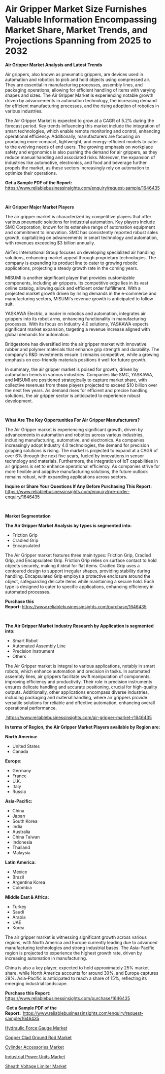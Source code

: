 <p><h1>Air Gripper Market Size Furnishes Valuable Information Encompassing Market Share, Market Trends, and Projections Spanning from 2025 to 2032</h1></p><p><strong>Air Gripper Market Analysis and Latest Trends</strong></p>
<p><p>Air grippers, also known as pneumatic grippers, are devices used in automation and robotics to pick and hold objects using compressed air. They are essential in manufacturing processes, assembly lines, and packaging operations, allowing for efficient handling of items with varying shapes and sizes. The Air Gripper Market is experiencing notable growth driven by advancements in automation technology, the increasing demand for efficient manufacturing processes, and the rising adoption of robotics in various industries.</p><p>The Air Gripper Market is expected to grow at a CAGR of 5.2% during the forecast period. Key trends influencing this market include the integration of smart technologies, which enable remote monitoring and control, enhancing operational efficiency. Additionally, manufacturers are focusing on producing more compact, lightweight, and energy-efficient models to cater to the evolving needs of end users. The growing emphasis on workplace safety and ergonomics is also pushing the demand for air grippers, as they reduce manual handling and associated risks. Moreover, the expansion of industries like automotive, electronics, and food and beverage further propels the market, as these sectors increasingly rely on automation to optimize their operations.</p></p>
<p><strong>Get a Sample PDF of the Report:&nbsp;</strong> <a href="https://www.reliablebusinessinsights.com/enquiry/request-sample/1646435?utm_campaign=1121&utm_medium=2&utm_source=Github&utm_content=ia&utm_term=23022025&utm_id=air-gripper">https://www.reliablebusinessinsights.com/enquiry/request-sample/1646435</a></p>
<p>&nbsp;</p>
<p><strong>Air Gripper Major Market Players</strong></p>
<p><p>The air gripper market is characterized by competitive players that offer various pneumatic solutions for industrial automation. Key players include SMC Corporation, known for its extensive range of automation equipment and commitment to innovation. SMC has consistently reported robust sales growth, capitalizing on advancements in smart technology and automation, with revenues exceeding $3 billion annually.</p><p>AirTec International Group focuses on developing specialized air handling solutions, enhancing market appeal through proprietary technologies. The company is expanding its product line to cater to growing robotic applications, projecting a steady growth rate in the coming years.</p><p>MISUMI is another significant player that provides customizable components, including air grippers. Its competitive edge lies in its vast online catalog, allowing quick and efficient order fulfillment. With a projected market growth driven by rising demands in the e-commerce and manufacturing sectors, MISUMI's revenue growth is anticipated to follow suit.</p><p>YASKAWA Electric, a leader in robotics and automation, integrates air grippers into its robot arms, enhancing functionality in manufacturing processes. With its focus on Industry 4.0 solutions, YASKAWA expects significant market expansion, targeting a revenue increase aligned with global demands for automation.</p><p>Bridgestone has diversified into the air gripper market with innovative rubber and polymer materials that enhance grip strength and durability. The company's R&D investments ensure it remains competitive, while a growing emphasis on eco-friendly materials positions it well for future growth.</p><p>In summary, the air gripper market is poised for growth, driven by automation trends in various industries. Companies like SMC, YASKAWA, and MISUMI are positioned strategically to capture market share, with collective revenues from these players projected to exceed $10 billion over the next few years. As demand rises for efficient and precise handling solutions, the air gripper sector is anticipated to experience robust development.</p></p>
<p>&nbsp;</p>
<p><strong>What Are The Key Opportunities For Air Gripper Manufacturers?</strong></p>
<p><p>The Air Gripper market is experiencing significant growth, driven by advancements in automation and robotics across various industries, including manufacturing, automotive, and electronics. As companies increasingly adopt Industry 4.0 technologies, the demand for precision gripping solutions is rising. The market is projected to expand at a CAGR of over 6% through the next five years, fueled by innovations in sensor technology and materials. Furthermore, the integration of IoT capabilities in air grippers is set to enhance operational efficiency. As companies strive for more flexible and adaptive manufacturing solutions, the future outlook remains robust, with expanding applications across sectors.</p></p>
<p><strong>Inquire or Share Your Questions If Any Before Purchasing This Report:</strong> <a href="https://www.reliablebusinessinsights.com/enquiry/pre-order-enquiry/1646435?utm_campaign=1121&utm_medium=2&utm_source=Github&utm_content=ia&utm_term=23022025&utm_id=air-gripper">https://www.reliablebusinessinsights.com/enquiry/pre-order-enquiry/1646435</a></p>
<p>&nbsp;</p>
<p><strong>Market Segmentation</strong></p>
<p><strong>The Air Gripper Market Analysis by types is segmented into:</strong></p>
<p><ul><li>Friction Grip</li><li>Cradled Grip</li><li>Encapsulated</li></ul></p>
<p><p>The Air Gripper market features three main types: Friction Grip, Cradled Grip, and Encapsulated Grip. Friction Grip relies on surface contact to hold objects securely, making it ideal for flat items. Cradled Grip uses a contoured design to support irregular shapes, providing stability during handling. Encapsulated Grip employs a protective enclosure around the object, safeguarding delicate items while maintaining a secure hold. Each type is designed to cater to specific applications, enhancing efficiency in automated processes.</p></p>
<p><strong>Purchase this Report:&nbsp;</strong><a href="https://www.reliablebusinessinsights.com/purchase/1646435?utm_campaign=1121&utm_medium=2&utm_source=Github&utm_content=ia&utm_term=23022025&utm_id=air-gripper">https://www.reliablebusinessinsights.com/purchase/1646435</a></p>
<p>&nbsp;</p>
<p><strong>The Air Gripper Market Industry Research by Application is segmented into:</strong></p>
<p><ul><li>Smart Robot</li><li>Automated Assembly Line</li><li>Precision Instrument</li><li>Others</li></ul></p>
<p><p>The Air Gripper market is integral to various applications, notably in smart robots, which enhance automation and precision in tasks. In automated assembly lines, air grippers facilitate swift manipulation of components, improving efficiency and productivity. Their role in precision instruments ensures delicate handling and accurate positioning, crucial for high-quality outputs. Additionally, other applications encompass diverse industries, including packaging and material handling, where air grippers provide versatile solutions for reliable and effective automation, enhancing overall operational performance.</p></p>
<p><a href="https://www.reliablebusinessinsights.com/air-gripper-market-r1646435?utm_campaign=1121&utm_medium=2&utm_source=Github&utm_content=ia&utm_term=23022025&utm_id=air-gripper">&nbsp;https://www.reliablebusinessinsights.com/air-gripper-market-r1646435</a></p>
<p><strong>In terms of Region, the Air Gripper Market Players available by Region are:</strong></p>
<p>
    <p> <strong> North America: </strong>
        <ul>
            <li>United States</li>
            <li>Canada</li>
        </ul>
        </p> 
    <p> <strong> Europe: </strong>
        <ul>
            <li>Germany</li>
            <li>France</li>
            <li>U.K.</li>
            <li>Italy</li>
            <li>Russia</li>
        </ul>
        </p> 
    <p> <strong> Asia-Pacific: </strong>
        <ul>
            <li>China</li>
            <li>Japan</li>
            <li>South Korea</li>
            <li>India</li>
            <li>Australia</li>
            <li>China Taiwan</li>
            <li>Indonesia</li>
            <li>Thailand</li>
            <li>Malaysia</li>
        </ul>
        </p> 
    <p> <strong> Latin America: </strong>
        <ul>
            <li>Mexico</li>
            <li>Brazil</li>
            <li>Argentina Korea</li>
            <li>Colombia</li>
        </ul>
        </p> 
    <p> <strong> Middle East & Africa: </strong>
        <ul>
            <li>Turkey</li>
            <li>Saudi</li>
            <li>Arabia</li>
            <li>UAE</li>
            <li>Korea</li>
        </ul>
    </p>
    </p>
<p><p>The air gripper market is witnessing significant growth across various regions, with North America and Europe currently leading due to advanced manufacturing technologies and strong industrial bases. The Asia-Pacific region is projected to experience the highest growth rate, driven by increasing automation in manufacturing. </p><p>China is also a key player, expected to hold approximately 25% market share, while North America accounts for around 30%, and Europe captures 28%. Asia-Pacific is anticipated to reach a share of 15%, reflecting its emerging industrial landscape.</p></p>
<p><strong>Purchase this Report: </strong><a href="https://www.reliablebusinessinsights.com/purchase/1646435?utm_campaign=1121&utm_medium=2&utm_source=Github&utm_content=ia&utm_term=23022025&utm_id=air-gripper">https://www.reliablebusinessinsights.com/purchase/1646435</a></p>
<p>&nbsp;<strong>Get a Sample PDF of the Report:&nbsp;&nbsp;</strong><a href="https://www.reliablebusinessinsights.com/enquiry/request-sample/1646435?utm_campaign=1121&utm_medium=2&utm_source=Github&utm_content=ia&utm_term=23022025&utm_id=air-gripper">https://www.reliablebusinessinsights.com/enquiry/request-sample/1646435</a></p>
<p><strong></strong></p>
<p><p><a href="https://github.com/mateyappiazo/Market-Research-Report-List-1/blob/main/hydraulic-force-gauge-market.md?utm_campaign=1121&utm_medium=2&utm_source=Github&utm_content=ia&utm_term=23022025&utm_id=air-gripper">Hydraulic Force Gauge Market</a></p><p><a href="https://github.com/sandoyjonet/Market-Research-Report-List-1/blob/main/copper-clad-ground-rod-market.md?utm_campaign=1121&utm_medium=2&utm_source=Github&utm_content=ia&utm_term=23022025&utm_id=air-gripper">Copper Clad Ground Rod Market</a></p><p><a href="https://github.com/gunbybeahmg1/Market-Research-Report-List-1/blob/main/cylinder-accessories-market.md?utm_campaign=1121&utm_medium=2&utm_source=Github&utm_content=ia&utm_term=23022025&utm_id=air-gripper">Cylinder Accessories Market</a></p><p><a href="https://github.com/aoiniyaloz/Market-Research-Report-List-1/blob/main/industrial-power-units-market.md?utm_campaign=1121&utm_medium=2&utm_source=Github&utm_content=ia&utm_term=23022025&utm_id=air-gripper">Industrial Power Units Market</a></p><p><a href="https://github.com/celpabembes/Market-Research-Report-List-1/blob/main/sheath-voltage-limiter-market.md?utm_campaign=1121&utm_medium=2&utm_source=Github&utm_content=ia&utm_term=23022025&utm_id=air-gripper">Sheath Voltage Limiter Market</a></p></p>